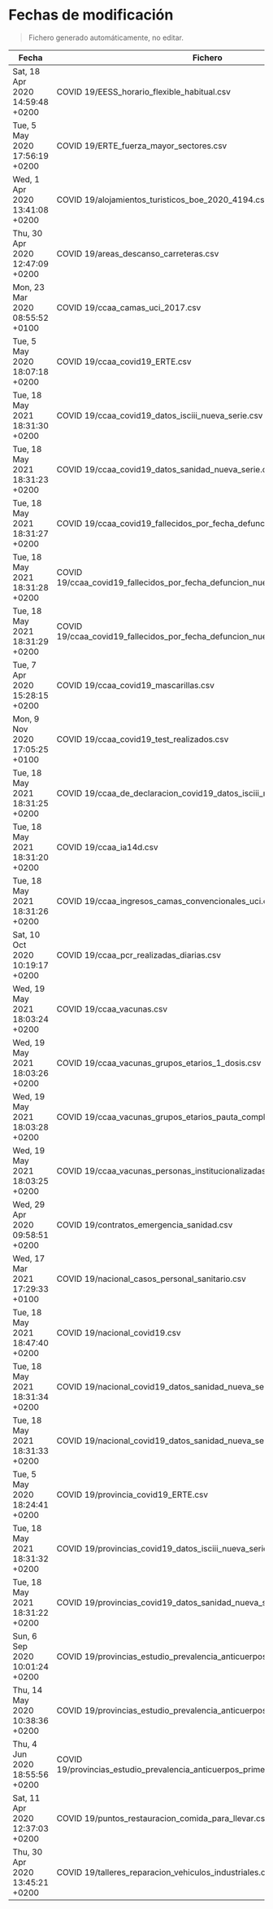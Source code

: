# Fechas de modificación

> Fichero generado automáticamente, no editar.

| Fecha                           | Fichero                  |
|---------------------------------|--------------------------|
| Sat, 18 Apr 2020 14:59:48 +0200  | COVID 19/EESS_horario_flexible_habitual.csv |
| Tue, 5 May 2020 17:56:19 +0200  | COVID 19/ERTE_fuerza_mayor_sectores.csv |
| Wed, 1 Apr 2020 13:41:08 +0200  | COVID 19/alojamientos_turisticos_boe_2020_4194.csv |
| Thu, 30 Apr 2020 12:47:09 +0200  | COVID 19/areas_descanso_carreteras.csv |
| Mon, 23 Mar 2020 08:55:52 +0100  | COVID 19/ccaa_camas_uci_2017.csv |
| Tue, 5 May 2020 18:07:18 +0200  | COVID 19/ccaa_covid19_ERTE.csv |
| Tue, 18 May 2021 18:31:30 +0200  | COVID 19/ccaa_covid19_datos_isciii_nueva_serie.csv |
| Tue, 18 May 2021 18:31:23 +0200  | COVID 19/ccaa_covid19_datos_sanidad_nueva_serie.csv |
| Tue, 18 May 2021 18:31:27 +0200  | COVID 19/ccaa_covid19_fallecidos_por_fecha_defuncion_nueva_serie.csv |
| Tue, 18 May 2021 18:31:28 +0200  | COVID 19/ccaa_covid19_fallecidos_por_fecha_defuncion_nueva_serie_long.csv |
| Tue, 18 May 2021 18:31:29 +0200  | COVID 19/ccaa_covid19_fallecidos_por_fecha_defuncion_nueva_serie_original.csv |
| Tue, 7 Apr 2020 15:28:15 +0200  | COVID 19/ccaa_covid19_mascarillas.csv |
| Mon, 9 Nov 2020 17:05:25 +0100  | COVID 19/ccaa_covid19_test_realizados.csv |
| Tue, 18 May 2021 18:31:25 +0200  | COVID 19/ccaa_de_declaracion_covid19_datos_isciii_nueva_serie.csv |
| Tue, 18 May 2021 18:31:20 +0200  | COVID 19/ccaa_ia14d.csv |
| Tue, 18 May 2021 18:31:26 +0200  | COVID 19/ccaa_ingresos_camas_convencionales_uci.csv |
| Sat, 10 Oct 2020 10:19:17 +0200  | COVID 19/ccaa_pcr_realizadas_diarias.csv |
| Wed, 19 May 2021 18:03:24 +0200  | COVID 19/ccaa_vacunas.csv |
| Wed, 19 May 2021 18:03:26 +0200  | COVID 19/ccaa_vacunas_grupos_etarios_1_dosis.csv |
| Wed, 19 May 2021 18:03:28 +0200  | COVID 19/ccaa_vacunas_grupos_etarios_pauta_completa.csv |
| Wed, 19 May 2021 18:03:25 +0200  | COVID 19/ccaa_vacunas_personas_institucionalizadas.csv |
| Wed, 29 Apr 2020 09:58:51 +0200  | COVID 19/contratos_emergencia_sanidad.csv |
| Wed, 17 Mar 2021 17:29:33 +0100  | COVID 19/nacional_casos_personal_sanitario.csv |
| Tue, 18 May 2021 18:47:40 +0200  | COVID 19/nacional_covid19.csv |
| Tue, 18 May 2021 18:31:34 +0200  | COVID 19/nacional_covid19_datos_sanidad_nueva_serie.csv |
| Tue, 18 May 2021 18:31:33 +0200  | COVID 19/nacional_covid19_datos_sanidad_nueva_serie_grupos_edad.csv |
| Tue, 5 May 2020 18:24:41 +0200  | COVID 19/provincia_covid19_ERTE.csv |
| Tue, 18 May 2021 18:31:32 +0200  | COVID 19/provincias_covid19_datos_isciii_nueva_serie.csv |
| Tue, 18 May 2021 18:31:22 +0200  | COVID 19/provincias_covid19_datos_sanidad_nueva_serie.csv |
| Sun, 6 Sep 2020 10:01:24 +0200  | COVID 19/provincias_estudio_prevalencia_anticuerpos_final.csv |
| Thu, 14 May 2020 10:38:36 +0200  | COVID 19/provincias_estudio_prevalencia_anticuerpos_primera_ronda.csv |
| Thu, 4 Jun 2020 18:55:56 +0200  | COVID 19/provincias_estudio_prevalencia_anticuerpos_primera_y_segunda_ronda.csv |
| Sat, 11 Apr 2020 12:37:03 +0200  | COVID 19/puntos_restauracion_comida_para_llevar.csv |
| Thu, 30 Apr 2020 13:45:21 +0200  | COVID 19/talleres_reparacion_vehiculos_industriales.csv |
